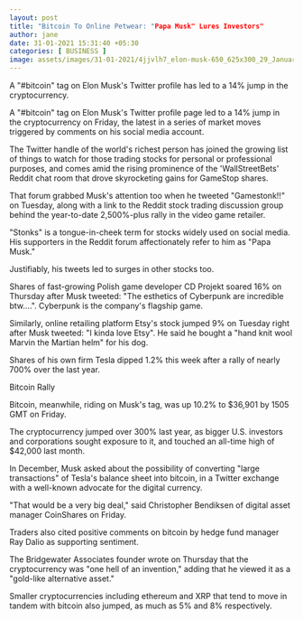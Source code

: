 ```yaml
---
layout: post
title: "Bitcoin To Online Petwear: "Papa Musk" Lures Investors"
author: jane 
date: 31-01-2021 15:31:40 +05:30 
categories: [ BUSINESS ] 
image: assets/images/31-01-2021/4jjvlh7_elon-musk-650_625x300_29_January_21.jpg
---
```

A "#bitcoin" tag on Elon Musk's Twitter profile has led to a 14% jump in the cryptocurrency.

A "#bitcoin" tag on Elon Musk's Twitter profile page led to a 14% jump in the cryptocurrency on Friday, the latest in a series of market moves triggered by comments on his social media account.

The Twitter handle of the world's richest person has joined the growing list of things to watch for those trading stocks for personal or professional purposes, and comes amid the rising prominence of the 'WallStreetBets' Reddit chat room that drove skyrocketing gains for GameStop shares.

That forum grabbed Musk's attention too when he tweeted "Gamestonk!!" on Tuesday, along with a link to the Reddit stock trading discussion group behind the year-to-date 2,500%-plus rally in the video game retailer.

"Stonks" is a tongue-in-cheek term for stocks widely used on social media. His supporters in the Reddit forum affectionately refer to him as "Papa Musk."

Justifiably, his tweets led to surges in other stocks too.

Shares of fast-growing Polish game developer CD Projekt soared 16% on Thursday after Musk tweeted: "The esthetics of Cyberpunk are incredible btw....". Cyberpunk is the company's flagship game.

Similarly, online retailing platform Etsy's stock jumped 9% on Tuesday right after Musk tweeted: "I kinda love Etsy". He said he bought a "hand knit wool Marvin the Martian helm" for his dog.

Shares of his own firm Tesla dipped 1.2% this week after a rally of nearly 700% over the last year.

Bitcoin Rally

Bitcoin, meanwhile, riding on Musk's tag, was up 10.2% to $36,901 by 1505 GMT on Friday.

The cryptocurrency jumped over 300% last year, as bigger U.S. investors and corporations sought exposure to it, and touched an all-time high of $42,000 last month.

In December, Musk asked about the possibility of converting "large transactions" of Tesla's balance sheet into bitcoin, in a Twitter exchange with a well-known advocate for the digital currency.

"That would be a very big deal," said Christopher Bendiksen of digital asset manager CoinShares on Friday.

Traders also cited positive comments on bitcoin by hedge fund manager Ray Dalio as supporting sentiment.

The Bridgewater Associates founder wrote on Thursday that the cryptocurrency was "one hell of an invention," adding that he viewed it as a "gold-like alternative asset."

Smaller cryptocurrencies including ethereum and XRP that tend to move in tandem with bitcoin also jumped, as much as 5% and 8% respectively.